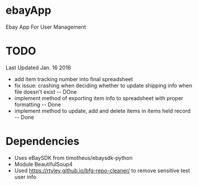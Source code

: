# ebayApp
Ebay App For User Management  

# TODO
Last Updated Jan. 16 2016
- add item tracking number into final spreadsheet 
- fix issue: crashing when deciding whether to update shipping info when file doesn't exist  -- DOne 
- implement method of exporting item info to spreadsheet with proper formatting -- Done
- implement method to update, add and delete items in items held record -- Done


# Dependencies
- Uses eBaySDK from timotheus/ebaysdk-python
- Module BeautifulSoup4 
- Used https://rtyley.github.io/bfg-repo-cleaner/ to remove sensitive test user info

